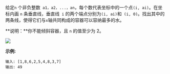 给定`n` 个非负整数` a1，a2，...，an`，每个数代表坐标中的一个点` (i, ai) `。在坐标内画 `n` 条垂直线，垂直线` i` 的两个端点分别为` (i, ai) `和` (i, 0)`。找出其中的两条线，使得它们与` x `轴共同构成的容器可以容纳最多的水。

**说明：**你不能倾斜容器，且 `n` 的值至少为 2。



![](https://github.com/jiuweilinghu/LeetCode/blob/master/picture/11.盛最多水的容器.png)



**示例:**

```
输入: [1,8,6,2,5,4,8,3,7]
输出: 49
```


